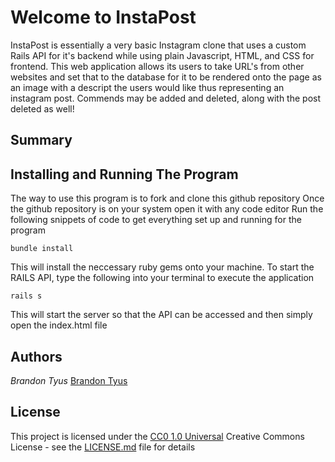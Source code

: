 # Welcome to InstaPost

InstaPost is essentially a very basic Instagram clone that uses a custom Rails API for it's backend while using plain Javascript, HTML, and CSS for frontend. This web application allows its users to take URL's from other websites and set that to the database for it to be rendered onto the page as an image with a descript the users would like thus representing an instagram post. Commends may be added and deleted, along with the post deleted as well!

## Summary

## Installing and Running The Program
The way to use this program is to fork and clone this github repository 
Once the github repository is on your system open it with any code editor
Run the following snippets of code to get everything set up and running for the program

    bundle install
This will install the neccessary ruby gems onto your machine.
To start the RAILS API, type the following into your terminal to execute the application

    rails s
This will start the server so that the API can be accessed and then simply open the index.html file

## Authors
 *Brandon Tyus*
    [Brandon Tyus](https://github.com/INTJBrandon)

## License

This project is licensed under the [CC0 1.0 Universal](LICENSE.md)
Creative Commons License - see the [LICENSE.md](LICENSE.md) file for
details



